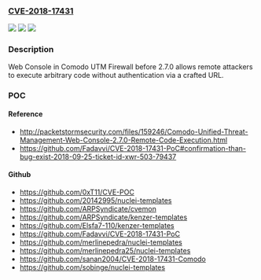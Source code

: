 ### [CVE-2018-17431](https://cve.mitre.org/cgi-bin/cvename.cgi?name=CVE-2018-17431)
![](https://img.shields.io/static/v1?label=Product&message=n%2Fa&color=blue)
![](https://img.shields.io/static/v1?label=Version&message=n%2Fa&color=blue)
![](https://img.shields.io/static/v1?label=Vulnerability&message=n%2Fa&color=brighgreen)

### Description

Web Console in Comodo UTM Firewall before 2.7.0 allows remote attackers to execute arbitrary code without authentication via a crafted URL.

### POC

#### Reference
- http://packetstormsecurity.com/files/159246/Comodo-Unified-Threat-Management-Web-Console-2.7.0-Remote-Code-Execution.html
- https://github.com/Fadavvi/CVE-2018-17431-PoC#confirmation-than-bug-exist-2018-09-25-ticket-id-xwr-503-79437

#### Github
- https://github.com/0xT11/CVE-POC
- https://github.com/20142995/nuclei-templates
- https://github.com/ARPSyndicate/cvemon
- https://github.com/ARPSyndicate/kenzer-templates
- https://github.com/Elsfa7-110/kenzer-templates
- https://github.com/Fadavvi/CVE-2018-17431-PoC
- https://github.com/merlinepedra/nuclei-templates
- https://github.com/merlinepedra25/nuclei-templates
- https://github.com/sanan2004/CVE-2018-17431-Comodo
- https://github.com/sobinge/nuclei-templates

